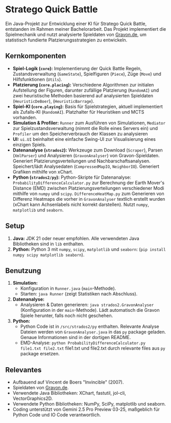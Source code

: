 # Stratego Quick Battle

Ein Java-Projekt zur Entwicklung einer KI für Stratego Quick Battle, entstanden im Rahmen meiner Bachelorarbeit. 
Das Projekt implementiert die Spielmechanik und nutzt analysierte Spieldaten von [Gravon.de](https://www.gravon.de/strados2/files/), um statistisch fundierte Platzierungsstrategien zu entwickeln.

## Kernkomponenten

*   **Spiel-Logik (`core`):** Implementierung der Quick Battle Regeln, Zustandsverwaltung (`GameState`), Spielfiguren (`Piece`), Züge (`Move`) und Hilfsfunktionen (`Utils`).
*   **Platzierung (`core.placing`):** Verschiedene Algorithmen zur initialen Aufstellung der Figuren, darunter zufällige Platzierung (`RandomAI`) und zwei heuristische Methoden basierend auf analysierten Spieldaten (`HeuristicDeBoer`), (`HeuristicBarrage`).
*   **Spiel-KI (`core.playing`):** Basis für Spielstrategien, aktuell implementiert als Zufalls-KI (`RandomAI`). Platzhalter für Heuristiken und MCTS vorhanden.
*   **Simulation & Profiler:** `Runner` zum Ausführen von Simulationen, `Mediator` zur Spielzustandsverwaltung (nimmt die Rolle eines Servers ein) und  `Profiler` um den Speicherverbrauch der Klassen zu analysieren
*   **UI:** `ui.UI` beinhaltet eine einfache Swing-UI zur Visualisierung eines einzigen Spiels.
*   **Datenanalyse (`strados2`):** Werkzeuge zum Download (`Scraper`), Parsen (`XmlParser`) und Analysieren (`GravonAnalyser`) von Gravon-Spieldaten. Generiert Platzierungsverteilungen und Nachbarschaftsanalysen. Speichert/lädt Analysedaten (`CompressedMapIO`, `NeighborIO`). Generiert Grafiken mithilfe von xChart.
*   **Python (`strados2/py`):** Python-Skripte für Datenanalyse:
       `ProbabilityDifferenceCalculator.py` zur Berechnung der Earth Mover's Distance (EMD) zwischen Platzierungsverteilungen verschiedener Modi mithilfe von `numpy` und `scipy`.
       `DifferenceHeatMap.py` zum Generieren von Differenz Heatmaps die vorher in `GravonAnalyser` textlich erstellt wurden (xChart kann Achsenlabels nicht korrekt darstellen). Nutzt `numpy`, `matplotlib` und `seaborn`.

## Setup

1.  **Java:** JDK 21 oder neuer empfohlen. Alle verwendeten Java Bibliotheken sind in `lib` enthalten.
2.  **Python:** Python 3 mit `numpy`, `scipy`, `matplotlib` und `seaborn`: (`pip install numpy scipy matplotlib seaborn`).

## Benutzung

1.   **Simulation:**
      *  Konfiguration in `Runner.java` (`main`-Methode).
      *  Starten: `java Runner` (zeigt Statistiken nach Abschluss).
2.    **Datenanalyse:**
      *  Analysieren & Daten generieren: `java strados2.GravonAnalyser` (Konfiguration in der `main`-Methode). Lädt automatisch die Gravon Spiele herunter, falls noch nicht geschehen.
3.    **Python:**
      *   Python Code ist in `/src/strados2/py` enthalten. Relevante Analyse Dateien werden von `GravonAnalyser.java` in das `py` package geladen. Genaue Informationen sind in der dortigen README.
      *   EMD-Analyse: `python ProbabilityDifferenceCalculator.py file1.txt file2.txt` file1.txt und file2.txt durch relevante files aus `py` package ersetzen.

## Relevantes

*   Aufbauend auf Vincent de Boers "Invincible" (2007).
*   Spieldaten von [Gravon.de](https://www.gravon.de/strados2/files/).
*   Verwendete Java Bibliotheken: XChart, fastutil, jol-cli, VectorGraphics2D.
*   Verwendete Python Bibliotheken: NumPy, SciPy, matplotlib und seaborn.
*   Coding unterstützt von Gemini 2.5 Pro Preview 03-25, maßgeblich für Python Code und IO Code verantwortlich.
